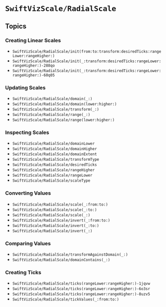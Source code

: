 # ``SwiftVizScale/RadialScale``

## Topics

### Creating Linear Scales

- ``SwiftVizScale/RadialScale/init(from:to:transform:desiredTicks:rangeLower:rangeHigher:)``
- ``SwiftVizScale/RadialScale/init(_:transform:desiredTicks:rangeLower:rangeHigher:)-288qo``
- ``SwiftVizScale/RadialScale/init(_:transform:desiredTicks:rangeLower:rangeHigher:)-60q05``

### Updating Scales

- ``SwiftVizScale/RadialScale/domain(_:)``
- ``SwiftVizScale/RadialScale/domain(lower:higher:)``
- ``SwiftVizScale/RadialScale/transform(_:)``
- ``SwiftVizScale/RadialScale/range(_:)``
- ``SwiftVizScale/RadialScale/range(lower:higher:)``

### Inspecting Scales

- ``SwiftVizScale/RadialScale/domainLower``
- ``SwiftVizScale/RadialScale/domainHigher``
- ``SwiftVizScale/RadialScale/domainExtent``
- ``SwiftVizScale/RadialScale/transformType``
- ``SwiftVizScale/RadialScale/desiredTicks``
- ``SwiftVizScale/RadialScale/rangeHigher``
- ``SwiftVizScale/RadialScale/rangeLower``
- ``SwiftVizScale/RadialScale/scaleType``

### Converting Values

- ``SwiftVizScale/RadialScale/scale(_:from:to:)``
- ``SwiftVizScale/RadialScale/scale(_:to:)``
- ``SwiftVizScale/RadialScale/scale(_:)``
- ``SwiftVizScale/RadialScale/invert(_:from:to:)``
- ``SwiftVizScale/RadialScale/invert(_:to:)``
- ``SwiftVizScale/RadialScale/invert(_:)``

### Comparing Values

- ``SwiftVizScale/RadialScale/transformAgainstDomain(_:)``
- ``SwiftVizScale/RadialScale/domainContains(_:)``

### Creating Ticks

- ``SwiftVizScale/RadialScale/ticks(rangeLower:rangeHigher:)-1jqvw``
- ``SwiftVizScale/RadialScale/ticks(rangeLower:rangeHigher:)-6o3sr``
- ``SwiftVizScale/RadialScale/ticks(rangeLower:rangeHigher:)-8uzv5``
- ``SwiftVizScale/RadialScale/tickValues(_:from:to:)``
